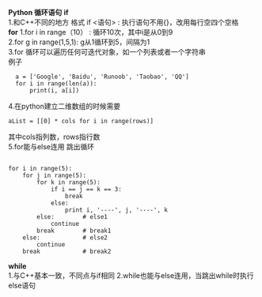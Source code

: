 **Python 循环语句**
**if**  
1.和C++不同的地方 格式 if <语句> :  执行语句不用{}，改用每行空四个空格  
**for**
1.for i in range（10） : 循环10次，其中i是从0到9  
2.for g in range(1,5,1):  g从1循环到5，间隔为1  
3.for 循环可以遍历任何可迭代对象，如一个列表或者一个字符串  
例子  
```
  a = ['Google', 'Baidu', 'Runoob', 'Taobao', 'QQ']  
  for i in range(len(a)):
      print(i, a[i])  
```
4.在python建立二维数组的时候需要  
```
aList = [[0] * cols for i in range(rows)]   
```  
其中cols指列数，rows指行数  
5.for能与else连用  跳出循环
```

for i in range(5):
    for j in range(5):
        for k in range(5):
            if i == j == k == 3:
                break
            else:    
                print i, '----', j, '----', k
        else:        # else1
            continue
        break        # break1
    else:            # else2
        continue
    break            # break2
```
**while**  
1.与C++基本一致，不同点与if相同 
2.while也能与else连用，当跳出while时执行else语句  
```

